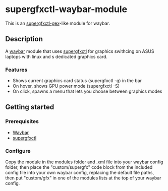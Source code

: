 # supergfxctl-waybar-module

This is an [supergfxctl-gex](https://gitlab.com/asus-linux/supergfxctl-gex)-like module for waybar.

## Description

A [waybar](https://github.com/Alexays/Waybar) module that uses [supergfxctl](https://gitlab.com/asus-linux/supergfxctl) for graphics swithcing on ASUS laptops with linux and s dedicated graphics card.

### Features

- Shows current graphics card status (supergfxctl -g) in the bar
- On hover, shows GPU power mode (supergfxctl -S)
- On click, spawns a menu that lets you choose between graphics modes

## Getting started

### Prerequisites

- [Waybar](https://github.com/Alexays/Waybar)
- [supergfxctl](https://gitlab.com/asus-linux/supergfxctl)

### Configure

Copy the module in the modules folder and .xml file into your waybar config folder, then place the "custom/supergfx" code block from the included config file into your own waybar config, replacing the default file paths, then put "custom/gfx" in one of the modules lists at the top of your waybar config.
